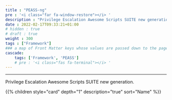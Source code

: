 ```yaml
---
title : "PEASS-ng"
pre : '<i class="far fa-window-restore"></i> '
description : "Privilege Escalation Awesome Scripts SUITE new generation."
date : 2022-02-17T09:33:21+01:00
# hidden : true
# draft : true
weight : 300
tags : ["Framework"]
### a map of Front Matter keys whose values are passed down to the page's descendants unless overwritten by self or a closer ancestor's cascade. 
cascade:
    tags: ['Framework', 'PEASS']
    # pre : '<i class="fas fa-terminal"></i> '
---
```


---

Privilege Escalation Awesome Scripts SUITE new generation.

{{% children style="card" depth="1" description="true" sort="Name"  %}}
